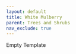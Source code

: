 ```yaml
---
layout: default
title: White Mulberry
parent: Trees and Shrubs
nav_exclude: true
---
```


Empty Template